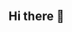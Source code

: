 ## Hi there 👋

<!--
**rashok1/rashok1** is a ✨ _special_ ✨ repository because its `README.md` (this file) appears on your GitHub profile.

Welcome to my little corner of the internet — where curiosity meets code 🌱

### 🚀 Currently Exploring
- 🤖 **AI/ML** as a Break Through Tech Fellow with Cornell University.
- 🔍 Curious explorations in **Computer Vision**, **Data Science**, and **Creative Coding**
- ✨ Building beginner-friendly tools & projects that make tech feel less scary and more fun

 ### 🧰 Tech Stack in My Backpack:
- Languages: Python, JavaScript, SQL, HTML/CSS  
- Frameworks: Flask, React, Next.js  
- Databases: Supabase, Firebase, MySQL  
- Tools: Git/GitHub, Figma, Firebase Auth, REST APIs

### 🗣️ Let's Talk About:
- Breaking into tech as an international student 🌍  
- Building inclusive communities for student developers 👩‍💻🧑‍💻  
- Coding education platforms for absolute beginners 🚀  

### 👀 Looking For:
- Collabs on beginner-friendly AI/ML projects 🧠  
- Opportunities to grow as a **developer + creative**  
- People who are as passionate about tech as they are about storytelling 🎨📊

### 📫 Reach Me:
- 📨 Email: rithika.ashok00@gmail.com  
- 💼 [LinkedIn](www.linkedin.com/in/rithikaashok)  

[![Rithika's GitHub stats](https://github-readme-stats.vercel.app/api?username=rashok1)](https://github.com/rashok1/github-readme-stats)

